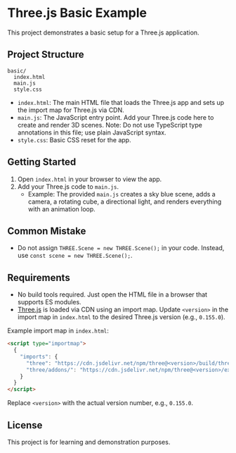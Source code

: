 # Three.js Basic Example

This project demonstrates a basic setup for a Three.js application.

## Project Structure

```
basic/
  index.html
  main.js
  style.css
```

- `index.html`: The main HTML file that loads the Three.js app and sets up the import map for Three.js via CDN.
- `main.js`: The JavaScript entry point. Add your Three.js code here to create and render 3D scenes. Note: Do not use TypeScript type annotations in this file; use plain JavaScript syntax.
- `style.css`: Basic CSS reset for the app.

## Getting Started

1. Open `index.html` in your browser to view the app.
2. Add your Three.js code to `main.js`.
   - Example: The provided `main.js` creates a sky blue scene, adds a camera, a rotating cube, a directional light, and renders everything with an animation loop.

## Common Mistake

- Do not assign `THREE.Scene = new THREE.Scene();` in your code. Instead, use `const scene = new THREE.Scene();`.

## Requirements

- No build tools required. Just open the HTML file in a browser that supports ES modules.
- [Three.js](https://threejs.org/) is loaded via CDN using an import map. Update `<version>` in the import map in `index.html` to the desired Three.js version (e.g., `0.155.0`).

Example import map in `index.html`:

```html
<script type="importmap">
  {
    "imports": {
      "three": "https://cdn.jsdelivr.net/npm/three@<version>/build/three.module.js",
      "three/addons/": "https://cdn.jsdelivr.net/npm/three@<version>/examples/jsm/"
    }
  }
</script>
```

Replace `<version>` with the actual version number, e.g., `0.155.0`.

## License

This project is for learning and demonstration purposes.
